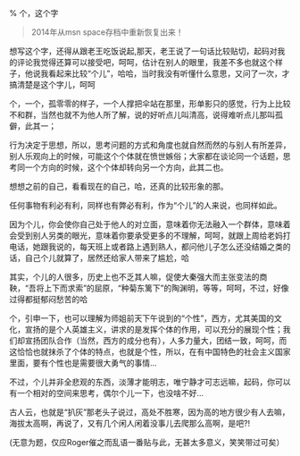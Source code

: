 % 个，这个字

> 2014年从msn space存档中重新恢复出来！

想写这个字，还得从跟老王吃饭说起,那天，老王说了一句话比较贴切，起码对我的评论我觉得还算可以接受吧，呵呵，估计在别人的眼里，我差不多也就这个样子，他说我看起来比较“个儿”，哈哈，当时我没有听懂什么意思，又问了一次，才搞清楚是这个字儿，呵呵

个，一个，孤零零的样子，一个人撑把伞站在那里，形单影只的感觉，行为上比较不和群，当然也就不为他人所了解，说的好听点儿叫清高，说得难听点儿那叫孤僻，此其一；

行为决定于思想，所以，思考问题的方式和角度也就自然而然的与别人有所差异，别人乐观向上的时候，可能这个个体就在愤世嫉俗；大家都在谈论同一个话题，思考同一个方向的时候，这个个体却转向另一个方向，此其二也。

想想之前的自己，看看现在的自己，哈，还真的比较形象的那。

任何事物有利必有利，同样也有弊必有利，作为“个儿”的人来说，也同样如此。

因为个儿，你会使你自己处于他人的对立面，意味着你无法融入一个群体，意味着会受到别人另类的眼光，意味着你要承受更多的不理解，呵呵，就跟上周给老妈打电话，她跟我说的，每天班上或者路上遇到熟人，都问他儿子怎么还没结婚之类的话，自己个儿就算了，居然还给家人带来了尴尬，哈

其实，个儿的人很多，历史上也不乏其人嘛，促使大秦强大而主张变法的商鞅，“吾将上下而求索”的屈原，“种菊东篱下”的陶渊明，等等，呵呵，不过，好像过得都挺郁闷愁苦的哈

个，引申一下，也可以理解为师姐前天下午说到的“个性”，西方，尤其美国的文化，宣扬的是个人英雄主义，讲求的是发挥个体的作用，可以充分的展现个性；我们却宣扬团队合作（当然，西方的成分也有），人多力量大，团结一致，呵呵，而这恰恰也就抹杀了个体的特点，也就是个性，所以，在有中国特色的社会主义国家里面，要有个性也是需要很大勇气的事情...

不过，个儿并非全悲观的东西，淡薄才能明志，唯宁静才可志远嘛，起码，你可以有一个相对的空间来思考，偶尔个儿一下，也没啥不好...

古人云，也就是“扒灰”那老头子说过，高处不胜寒，因为高的地方很少有人去嘛，海拔太高啊，再说了，又有几个闲人闲着没事儿去爬那么高啊，是吧?!

(无意为题，仅应Roger催之而乱语一番贴与此，无甚太多意义，笑笑带过可矣）

